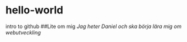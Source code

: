 # hello-world
intro to github
##Lite om mig
*Jag heter Daniel och ska börja lära mig om webutveckling*
